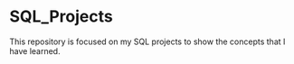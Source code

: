 # SQL_Projects
This repository is focused on my SQL projects to show the concepts that I have learned. 
